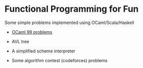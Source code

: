 # Functional Programming for Fun

Some simple problems implemented using OCaml/Scala/Haskell

- [OCaml 99 problems](http://ocaml.org/tutorials/99problems.html)
	
- AVL tree

- A simplified scheme interpreter

- Some algorithm contest (codeforces) problems
